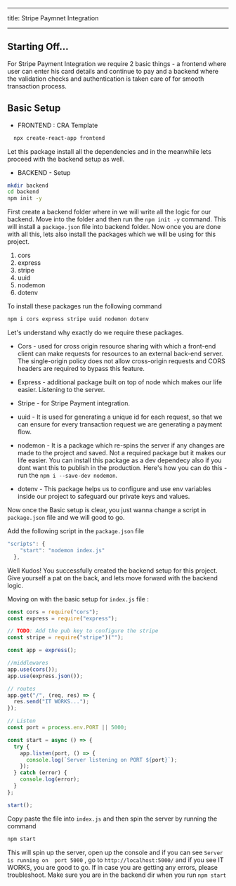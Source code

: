 -------------------

title: Stripe Paymnet Integration

-------------------

## Starting Off...

 For Stripe Payment Integration we require 2 basic things - a frontend where user can enter his card details and continue to pay and a backend where the validation checks and authentication is taken care of for smooth transaction process.


## Basic Setup

- FRONTEND : CRA Template  

```bash
  npx create-react-app frontend
```

  Let this package install all the dependencies and in the meanwhile lets proceed with the backend setup as well. 


- BACKEND - Setup

```bash
mkdir backend
cd backend
npm init -y
```

First create a backend folder where in we will write all the logic for our backend. Move into the folder and then run the `npm init -y` command. This will install a `package.json` file into backend folder.
Now once you are done with all this, lets also install the packages which we will be using for this project.

1. cors
2. express
3. stripe
4. uuid
5. nodemon
6. dotenv

To install these packages run the following command

```bash
npm i cors express stripe uuid nodemon dotenv
```

Let's understand why exactly do we require these packages.
- Cors - used for cross origin resource sharing with which a front-end client can make requests for resources to an external back-end server. The single-origin policy does not allow cross-origin requests and CORS headers are required to bypass this feature.

- Express - additional package built on top of node which makes our life easier. Listening to the server.

- Stripe - for Stripe Payment integration.

- uuid - It is used for generating a unique id for each request, so that we can ensure for every transaction request we are generating a payment flow.

- nodemon - It is a package which re-spins the server if any changes are made to the project and saved. Not a required package but it makes our life easier. You can install this package as a dev dependecy also if you dont want this to publish in the production. Here's how you can do this - run the `npm i --save-dev nodemon`.

- dotenv - This package helps us to configure and use env variables inside our project to safeguard our private keys and values.


Now once the Basic setup is clear, you just wanna change a script in `package.json` file and we will good to go.

Add the following script in the `package.json` file

```js
"scripts": {
    "start": "nodemon index.js"
  },
```

Well Kudos! You successfully created the backend setup for this project. Give yourself a pat on the back, and lets move forward with the backend logic.


Moving on with the basic setup for `index.js` file : 

```js
const cors = require("cors");
const express = require("express");

// TODO: Add the pub key to configure the stripe
const stripe = require("stripe")("");

const app = express();

//middlewares
app.use(cors());
app.use(express.json());

// routes
app.get("/", (req, res) => {
  res.send("IT WORKS...");
});

// Listen
const port = process.env.PORT || 5000;

const start = async () => {
  try {
    app.listen(port, () => {
      console.log(`Server listening on PORT ${port}`);
    });
  } catch (error) {
    console.log(error);
  }
};

start();


```

Copy paste the file into `index.js` and then spin the server by running the command 
```bash 
npm start
```

This will spin up the server, open up the console and if you can see `Server is running on  port 5000` , go to `http://localhost:5000/` and if you see IT WORKS, you are good to go. If in case you are getting any errors, please troubleshoot. Make sure you are in the backend dir when you run `npm start`